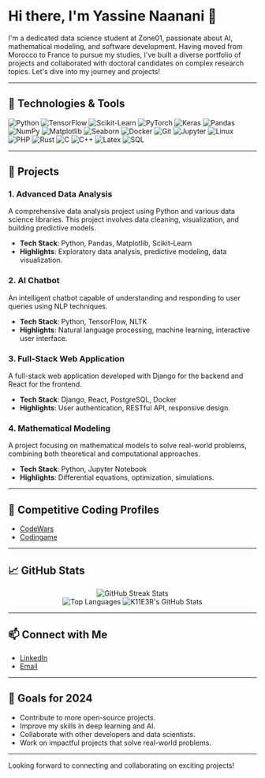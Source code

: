 # Hi there, I'm Yassine Naanani 👋

I'm a dedicated data science student at Zone01, passionate about AI, mathematical modeling, and software development. Having moved from Morocco to France to pursue my studies, I've built a diverse portfolio of projects and collaborated with doctoral candidates on complex research topics. Let's dive into my journey and projects!

---

## 🔧 Technologies & Tools

![Python](https://img.shields.io/badge/-Python-000?&logo=python)
![TensorFlow](https://img.shields.io/badge/-TensorFlow-000?&logo=tensorflow)
![Scikit-Learn](https://img.shields.io/badge/-Scikit--Learn-000?&logo=scikit-learn)
![PyTorch](https://img.shields.io/badge/-PyTorch-000?&logo=pytorch)
![Keras](https://img.shields.io/badge/-Keras-000?&logo=keras)
![Pandas](https://img.shields.io/badge/-Pandas-000?&logo=pandas)
![NumPy](https://img.shields.io/badge/-NumPy-000?&logo=numpy)
![Matplotlib](https://img.shields.io/badge/-Matplotlib-000?&logo=matplotlib)
![Seaborn](https://img.shields.io/badge/-Seaborn-000?&logo=seaborn)
![Docker](https://img.shields.io/badge/-Docker-000?&logo=docker)
![Git](https://img.shields.io/badge/-Git-000?&logo=git)
![Jupyter](https://img.shields.io/badge/-Jupyter-000?&logo=jupyter)
![Linux](https://img.shields.io/badge/-Linux-000?&logo=linux)
![PHP](https://img.shields.io/badge/-PHP-000?&logo=php)
![Rust](https://img.shields.io/badge/-Rust-000?&logo=rust)
![C](https://img.shields.io/badge/-C-000?&logo=c)
![C++](https://img.shields.io/badge/-C++-000?&logo=cplusplus)
![Latex](https://img.shields.io/badge/-LaTeX-000?&logo=latex)
![SQL](https://img.shields.io/badge/-SQL-000?&logo=postgresql)

---

## 🚀 Projects

### 1. Advanced Data Analysis <!--](https://github.com/K11E3R/advanced-data-analysis) -->
A comprehensive data analysis project using Python and various data science libraries. This project involves data cleaning, visualization, and building predictive models.

- **Tech Stack**: Python, Pandas, Matplotlib, Scikit-Learn
- **Highlights**: Exploratory data analysis, predictive modeling, data visualization.

### 2. AI Chatbot <!--](https://github.com/K11E3R/ai-chatbot) -->
An intelligent chatbot capable of understanding and responding to user queries using NLP techniques.

- **Tech Stack**: Python, TensorFlow, NLTK
- **Highlights**: Natural language processing, machine learning, interactive user interface.

### 3. Full-Stack Web Application <!-- ](https://github.com/K11E3R/full-stack-web-app) -->
A full-stack web application developed with Django for the backend and React for the frontend.

- **Tech Stack**: Django, React, PostgreSQL, Docker
- **Highlights**: User authentication, RESTful API, responsive design.

### 4. Mathematical Modeling <!--](https://github.com/K11E3R/mathematical-modeling) -->
A project focusing on mathematical models to solve real-world problems, combining both theoretical and computational approaches.

- **Tech Stack**: Python, Jupyter Notebook
- **Highlights**: Differential equations, optimization, simulations.

---

## 🌟 Competitive Coding Profiles

<!-- [LeetCode](https://leetcode.com/u/YassineNaanani/) -->
- [CodeWars](https://www.codewars.com/users/yassinenaanani)
- [Codingame](https://www.codingame.com/profile/486fb13a5ec259f2c0d50453d80257dd9394555)

---

## 📈 GitHub Stats

<div align="center">
  <img src="https://github-readme-streak-stats.herokuapp.com/?user=K11E3R&theme=radical" alt="GitHub Streak Stats" /><br>
  <img src="https://github-readme-stats.vercel.app/api/top-langs/?username=K11E3R&layout=compact&theme=radical&hide=c,c%2B%2B" alt="Top Languages" />
  <img src="https://github-readme-stats.vercel.app/api?username=K11E3R&show_icons=true&theme=radical&hide=contribs,prs" alt="K11E3R's GitHub Stats" />
</div>

---

## 📫 Connect with Me

- [LinkedIn](https://www.linkedin.com/in/yassine-naanani-5332a7a0/)
- [Email](mailto:prs.online.00@gmail.com)

---

## 🎯 Goals for 2024

- Contribute to more open-source projects.
- Improve my skills in deep learning and AI.
- Collaborate with other developers and data scientists.
- Work on impactful projects that solve real-world problems.

---

Looking forward to connecting and collaborating on exciting projects!
